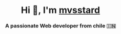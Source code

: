 <h1 align="center">Hi 👋, I'm <a href="https://github.com/mvsstard" target="blank">
mvsstard</a></h1>
<h3 align="center">A passionate Web developer from chile &#127470;&#127475</h3>

